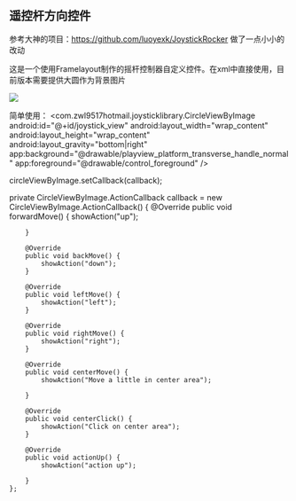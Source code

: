 
## 遥控杆方向控件

参考大神的项目：https://github.com/luoyexk/JoystickRocker
做了一点小小的改动

这是一个使用Framelayout制作的摇杆控制器自定义控件。在xml中直接使用，目前版本需要提供大圆作为背景图片

![](https://github.com/luoyexk/JoystickRocker/blob/master/image/joystick-demo2.gif)

简单使用：
<com.zwl9517hotmail.joysticklibrary.CircleViewByImage
        android:id="@+id/joystick_view"
        android:layout_width="wrap_content"
        android:layout_height="wrap_content"
        android:layout_gravity="bottom|right"
        app:background="@drawable/playview_platform_transverse_handle_normal"
        app:foreground="@drawable/control_foreground" />



circleViewByImage.setCallback(callback);


private CircleViewByImage.ActionCallback callback = new CircleViewByImage.ActionCallback() {
        @Override
        public void forwardMove() {
            showAction("up");

        }

        @Override
        public void backMove() {
            showAction("down");
        }

        @Override
        public void leftMove() {
            showAction("left");
        }

        @Override
        public void rightMove() {
            showAction("right");
        }

        @Override
        public void centerMove() {
            showAction("Move a little in center area");

        }

        @Override
        public void centerClick() {
            showAction("Click on center area");
        }

        @Override
        public void actionUp() {
            showAction("action up");

        }
    };